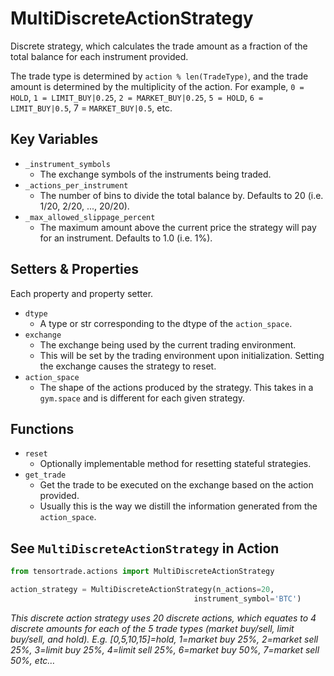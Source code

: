 # MultiDiscreteActionStrategy

Discrete strategy, which calculates the trade amount as a fraction of the total balance for each instrument provided.

The trade type is determined by `action % len(TradeType)`, and the trade amount is determined by the multiplicity of the action.
For example, `0 = HOLD`, `1 = LIMIT_BUY|0.25`, `2 = MARKET_BUY|0.25`, `5 = HOLD`, `6 = LIMIT_BUY|0.5`, 7 = `MARKET_BUY|0.5`, etc.



## Key Variables


* `_instrument_symbols`
  * The exchange symbols of the instruments being traded.
* `_actions_per_instrument`
  * The number of bins to divide the total balance by. Defaults to 20 (i.e. 1/20, 2/20, ..., 20/20).
* `_max_allowed_slippage_percent`
  * The maximum amount above the current price the strategy will pay for an instrument. Defaults to 1.0 (i.e. 1%).



## Setters & Properties

Each property and property setter.

* `dtype`
  * A type or str corresponding to the dtype of the `action_space`.
* `exchange`
  * The exchange being used by the current trading environment.
  * This will be set by the trading environment upon initialization. Setting the exchange causes the strategy to reset.
* `action_space`
  * The shape of the actions produced by the strategy. This takes in a `gym.space` and is different for each given strategy.

## Functions

* `reset`
  * Optionally implementable method for resetting stateful strategies.
* `get_trade`
  * Get the trade to be executed on the exchange based on the action provided.
  * Usually this is the way we distill the information generated from the `action_space`. 


## See `MultiDiscreteActionStrategy` in Action

```py
from tensortrade.actions import MultiDiscreteActionStrategy

action_strategy = MultiDiscreteActionStrategy(n_actions=20,
                                         instrument_symbol='BTC')
```


_This discrete action strategy uses 20 discrete actions, which equates to 4 discrete amounts for each of the 5 trade types (market buy/sell, limit buy/sell, and hold). E.g. [0,5,10,15]=hold, 1=market buy 25%, 2=market sell 25%, 3=limit buy 25%, 4=limit sell 25%, 6=market buy 50%, 7=market sell 50%, etc…_